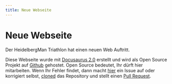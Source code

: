 ```yaml
---
title: Neue Webseite
---
```


# Neue Webseite

Der HeidelbergMan Triathlon hat einen neuen Web Auftritt.

<!--truncate-->

Diese Webseite wurde mit [Docusaurus 2.0](https://docusaurus.io/) erstellt und wird als Open Source Projekt auf [Github](https://github.com) gehostet. Open Source bedeutet, Ihr dürft hier mitarbeiten. Wenn Ihr Fehler findet, dann macht [hier](https://github.com/sklevenz/heidelbergman-site/issues) ein Issue auf oder korrigiert selbst, [cloned](https://docs.github.com/en/repositories/creating-and-managing-repositories/cloning-a-repository) das Repository und stellt einen [Pull Request](https://docs.github.com/en/pull-requests/collaborating-with-pull-requests/proposing-changes-to-your-work-with-pull-requests/about-pull-requests). 
